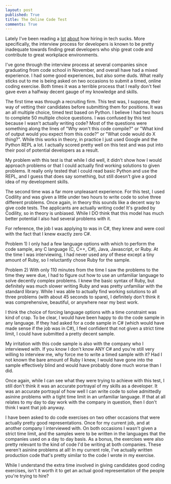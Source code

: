 ```yaml
---
layout: post
published: True
title: The Online Code Test
comments: True
---
```


Lately I've been reading a [lot](https://medium.com/@evnowandforever/f-you-i-quit-hiring-is-broken-bb8f3a48d324#.9pvmlyqsg) [about](http://www.daedtech.com/hiring-is-broken/) how hiring in tech sucks. More specifically, the interview process for developers is known to be pretty inadequate towards finding great developers who ship great code and contribute to great workplace environments.

I've gone through the interview process at several companies since graduating from code school in November, and overall have had a mixed experience. I had some good experiences, but also some duds. What really sticks out to me is being asked on two occasions to submit a timed, online coding exercise. Both times it was a terrible process that I really don't feel gave even a halfway decent gauge of my knowledge and skills.

The first time was through a recruiting firm. This test was, I suppose, their way of vetting their candidates before submitting them for positions. It was an all multiple choice, timed test based on Python. I believe I had two hours to complete 50 multiple choice questions. I was confused by this test because I wasn't actually writing code? Most of the questions were something along the lines of "Why won't this code compile?" or "What kind of output would you expect from this code?" or "What code would do X thing?". While this works in theory, in practice I just used Google and the Python REPL a lot. I actually scored pretty well on this test and was put into their pool of potential developers as a result.

My problem with this test is that while I did well, it didn't show how I would approach problems or that I could actually find working solutions to given problems. It really only tested that I could read basic Python and use the REPL, and I guess that does say something, but still doesn't give a good idea of my development skills.

The second time was a far more unpleasant experience. For this test, I used Codility and was given a little under two hours to write code to solve three different problems. Once again, in theory this sounds like a decent way to give code tests. The applicants are actually writing code! It's graded by Codility, so in theory is unbiased. While I DO think that this model has much better potential I also had several problems with it.

For reference, the job I was applying to was in C#, they knew and were cool with the fact that I knew exactly zero C#.

Problem 1) I only had a few language options with which to perform the code sample, any C language (C, C++, C#), Java, Javascript, or Ruby. At the time I was interviewing, I had never used any of these except a tiny amount of Ruby, so I reluctantly chose Ruby for the sample.

Problem 2) With only 110 minutes from the time I saw the problems to the time they were due, I had to figure out how to use an unfamiliar language to solve decently complex problems. I knew the basic syntax of Ruby, but definitely was much slower writing Ruby and was pretty unfamiliar with the standard library. While I was able to actually find working solutions to all three problems (with about 45 seconds to spare), I definitely don't think it was comprehensive, beautiful, or anywhere near my best work.

I think the choice of forcing language options with a time constraint was kind of crap. To be clear, I would have been happy to do the code sample in any language. If they had asked for a code sample in C# (which would have made sense if the job was in C#), I feel confident that not given a strict time limit, I could have submitted a pretty decent sample.

My irritation with this code sample is also with the company who I interviewed with. If you know I don't know ANY C# and you're still very willing to interview me, why force me to write a timed sample with it? Had I not known the bare amount of Ruby I knew, I would have gone into the sample effectively blind and would have probably done much worse than I did.

Once again, while I can see what they were trying to achieve with this test, I still don't think it was an accurate portrayal of my skills as a developer. It was an accurate portrayal of how well I can write code to solve admittedly asinine problems with a tight time limit in an unfamiliar language. If that at all relates to my day to day work with the company in question, then I don't think I want that job anyway.

I have been asked to do code exercises on two other occasions that were actually pretty good representations. Once for my current job, and at another company I interviewed with. On both occasions I wasn't given a strict time limit, and the samples were to be written in the languages that the companies used on a day to day basis. As a bonus, the exercises were also pretty relevant to the kind of code I'd be writing at both companies. These weren't asinine problems at all! In my current role, I've actually written production code that's pretty similar to the code I wrote in my exercise.

While I understand the extra time involved in giving candidates good coding exercises, isn't it worth it to get an actual good representation of the people you're trying to hire?
